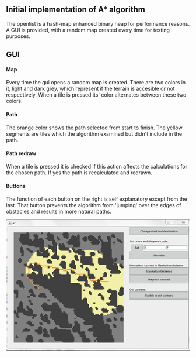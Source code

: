 ## **Initial implementation of A\* algorithm**

The openlist is a hash-map enhanced binary heap for performance reasons. A GUI is provided, with a random map created every time for testing purposes.

## **GUI**

#### **Map**
Every time the gui opens a random map is created. There are two colors in it, light and dark grey, which represent if the terrain is accesible or not respectively. When a tile is pressed its' color alternates between these two colors.

#### **Path**
The orange color shows the path selected from start to finish. The yellow segments are tiles which the algorithm examined but didn't include in the path.

#### **Path redraw**
When a tile is pressed it is checked if this action affects the calculations for the chosen path. If yes the path is recalculated and redrawn.

#### **Buttons**
The function of each button on the right is self explanatory except from the last. That button prevents the algorithm from 'jumping' over the edges of obstacles and results in more natural paths.

![alt tag](GUI.JPG)
